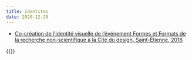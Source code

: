 ```yaml
---
title: identites
date: 2020-12-20
---
```


- [Co-création de l’identité visuelle de l’événement Formes et Formats de la recherche non-scientifique à la Cité du design, Saint-Étienne, 2016](# "affiche_programmeS47-1")

{{<post-image>}}

